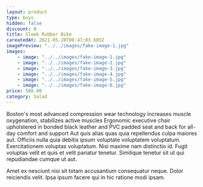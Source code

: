 ```yaml
---
layout: product
type: boys
hidden: false
discount: 0
title: Sleek Rubber Bike
careatedAt: 2021-05-28T08:47:03.685Z
imagePreview: "../../images/fake-image-1.jpg"
images:
    - image: "../../images/fake-image-1.jpg"
    - image: "../../images/fake-image-2.jpg"
    - image: "../../images/fake-image-3.jpg"
    - image: "../../images/fake-image-4.jpg"
    - image: "../../images/fake-image-5.jpg"
    - image: "../../images/fake-image-6.jpg"
price: 588.00
category: Salad
---
```

Boston's most advanced compression wear technology increases muscle oxygenation, stabilizes active muscles
Ergonomic executive chair upholstered in bonded black leather and PVC padded seat and back for all-day comfort and support
Aut quis alias quas quia repellendus culpa maiores aut. Officiis nulla quia debitis ipsum voluptate voluptatem voluptatum. Exercitationem voluptas voluptatum. Nisi maxime nam distinctio id. Fugit voluptas velit et quis et velit pariatur tenetur. Similique tenetur sit ut qui repudiandae cumque ut aut.
 Amet ex nesciunt nisi sit totam accusantium consequatur neque. Dolor reiciendis velit. Ipsa ipsum facere qui in hic ratione modi ipsam.
